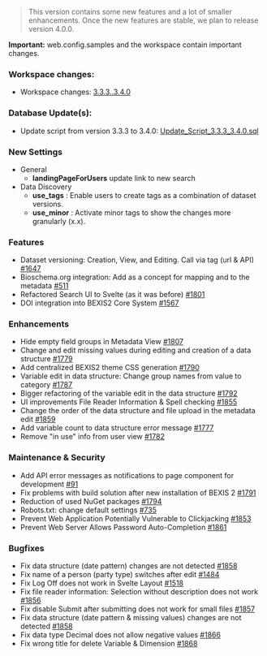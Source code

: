 > This version contains some new features and a lot of smaller enhancements. Once the new features are stable, we plan to release version 4.0.0.

<b>Important:</b> web.config.samples and the workspace contain important changes.

### Workspace changes:
- Workspace changes: [3.3.3..3.4.0](https://github.com/BEXIS2/Workspace/compare/3.3.3..3.4.0)

### Database Update(s):
- Update script from version 3.3.3 to 3.4.0: [Update_Script_3.3.3_3.4.0.sql](https://github.com/BEXIS2/Core/blob/rc/database%20update%20scripts/3.3.3-3.4.0.sql)

### New Settings
- General
  - <b>landingPageForUsers</b> update link to new search
- Data Discovery
  - <b>use_tags</b> : Enable users to create tags as a combination of dataset versions.
  - <b>use_minor</b> : Activate minor tags to show the changes more granularly (x.x).


### Features
- Dataset versioning: Creation, View, and Editing. Call via tag (url & API) [#1647](https://github.com/BEXIS2/Core/issues/#1647)
- Bioschema.org integration: Add as a concept for mapping and to the metadata [#511](https://github.com/BEXIS2/Core/issues/511)
- Refactored Search UI to Svelte (as it was before) [#1801](https://github.com/BEXIS2/Core/issues/1801)
- DOI integration into BEXIS2 Core System [#1567](https://github.com/BEXIS2/Core/issues/1567)


### Enhancements
- Hide empty field groups in Metadata View [#1807](https://github.com/BEXIS2/Core/issues/1807)
- Change and edit missing values during editing and creation of a data structure [#1779](https://github.com/BEXIS2/Core/issues/1779)
- Add centralized BEXIS2 theme CSS generation [#1790](https://github.com/BEXIS2/Core/issues/1790)
- Variable edit in data structure: Change group names from value to category [#1787](https://github.com/BEXIS2/Core/issues/1787)
- Bigger refactoring of the variable edit in the data structure [#1792](ttps://github.com/BEXIS2/Core/issues/1792)
- UI improvements File Reader Information & Spell checking [#1855](https://github.com/BEXIS2/Core/issues/1855)
- Change the order of the data structure and file upload in the metadata edit [#1859](https://github.com/BEXIS2/Core/issues/1859)
- Add variable count to data structure error message [#1777](https://github.com/BEXIS2/Core/issues/1777)
- Remove "in use" info from user view [#1782](https://github.com/BEXIS2/Core/issues/1782)

### Maintenance & Security
- Add API error messages as notifications to page component for development [#91](https://github.com/BEXIS2/bexis2-core-ui/issues/91)
- Fix problems with build solution after new installation of BEXIS 2 [#1791](https://github.com/BEXIS2/Core/issues/1791)
- Reduction of used NuGet packages [#1794](https://github.com/BEXIS2/Core/issues/1794)
- Robots.txt: change default settings [#735](https://github.com/BEXIS2/Core/issues/)
- Prevent Web Application Potentially Vulnerable to Clickjacking [#1853](https://github.com/BEXIS2/Core/issues/1853)
- Prevent Web Server Allows Password Auto-Completion [#1861](https://github.com/BEXIS2/Core/issues/1861)


### Bugfixes
- Fix data structure (date pattern) changes are not detected [#1858](https://github.com/BEXIS2/Core/issues/1858)
- Fix name of a person (party type) switches after edit [#1484](https://github.com/BEXIS2/Core/issues/1484)
- Fix Log Off does not work in Svelte Layout [#1518](https://github.com/BEXIS2/Core/issues/1518)
- Fix file reader information: Selection without description does not work [#1856](https://github.com/BEXIS2/Core/issues/1856)
- Fix disable Submit after submitting does not work for small files [#1857](https://github.com/BEXIS2/Core/issues/1857)
- Fix data structure (date pattern & missing values) changes are not detected [#1858](https://github.com/BEXIS2/Core/issues/1858)
- Fix data type Decimal does not allow negative values [#1866](https://github.com/BEXIS2/Core/issues/1866)
- Fix wrong title for delete Variable & Dimension [#1868](https://github.com/BEXIS2/Core/issues/1868)